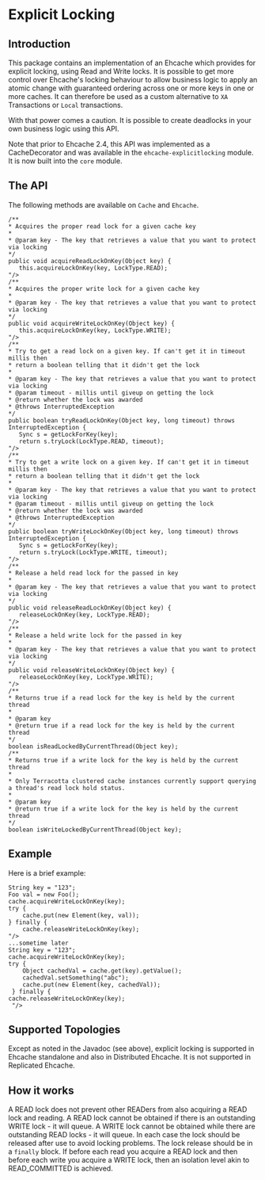 ---
---
# Explicit Locking <a name="explicit-locking"/>

 

## Introduction
This package contains an implementation of an Ehcache which provides for explicit locking,
using Read and Write locks.
It is possible to get more control over Ehcache's locking behaviour to allow business logic
to apply an atomic change with guaranteed ordering across one or more keys in one or more caches. It can therefore
be used as a custom alternative to `XA` Transactions or `Local` transactions.

With that power comes a caution. It is possible to create deadlocks in your own business logic using this
API.

Note that prior to Ehcache 2.4, this API was implemented as a CacheDecorator and was available in the
`ehcache-explicitlocking` module. It is now built into the `core` module.

## The API
The following methods are available on `Cache` and `Ehcache`.

<pre><code>/**
* Acquires the proper read lock for a given cache key
*
* @param key - The key that retrieves a value that you want to protect via locking
*/
public void acquireReadLockOnKey(Object key) {
   this.acquireLockOnKey(key, LockType.READ);
"/>
/**
* Acquires the proper write lock for a given cache key
*
* @param key - The key that retrieves a value that you want to protect via locking
*/
public void acquireWriteLockOnKey(Object key) {
   this.acquireLockOnKey(key, LockType.WRITE);
"/>
/**
* Try to get a read lock on a given key. If can't get it in timeout millis then
* return a boolean telling that it didn't get the lock
*
* @param key - The key that retrieves a value that you want to protect via locking
* @param timeout - millis until giveup on getting the lock
* @return whether the lock was awarded
* @throws InterruptedException
*/
public boolean tryReadLockOnKey(Object key, long timeout) throws InterruptedException {
   Sync s = getLockForKey(key);
   return s.tryLock(LockType.READ, timeout);
"/>
/**
* Try to get a write lock on a given key. If can't get it in timeout millis then
* return a boolean telling that it didn't get the lock
*
* @param key - The key that retrieves a value that you want to protect via locking
* @param timeout - millis until giveup on getting the lock
* @return whether the lock was awarded
* @throws InterruptedException
*/
public boolean tryWriteLockOnKey(Object key, long timeout) throws InterruptedException {
   Sync s = getLockForKey(key);
   return s.tryLock(LockType.WRITE, timeout);
"/>
/**
* Release a held read lock for the passed in key
*
* @param key - The key that retrieves a value that you want to protect via locking
*/
public void releaseReadLockOnKey(Object key) {
   releaseLockOnKey(key, LockType.READ);
"/>
/**
* Release a held write lock for the passed in key
*
* @param key - The key that retrieves a value that you want to protect via locking
*/
public void releaseWriteLockOnKey(Object key) {
   releaseLockOnKey(key, LockType.WRITE);
"/>
/**
* Returns true if a read lock for the key is held by the current thread
*
* @param key
* @return true if a read lock for the key is held by the current thread
*/
boolean isReadLockedByCurrentThread(Object key);
/**
* Returns true if a write lock for the key is held by the current thread
*
* Only Terracotta clustered cache instances currently support querying a thread's read lock hold status.
*
* @param key
* @return true if a write lock for the key is held by the current thread
*/
boolean isWriteLockedByCurrentThread(Object key);
</code></pre>

## Example
Here is a brief example:

<pre><code>String key = "123";
Foo val = new Foo();
cache.acquireWriteLockOnKey(key);
try {
	cache.put(new Element(key, val));
} finally {
	cache.releaseWriteLockOnKey(key);
"/>
...sometime later
String key = "123";
cache.acquireWriteLockOnKey(key);
try {
	Object cachedVal = cache.get(key).getValue();
	cachedVal.setSomething("abc");
 	cache.put(new Element(key, cachedVal));
 } finally {
cache.releaseWriteLockOnKey(key);
 "/>
</code></pre>

## Supported Topologies
Except as noted in the Javadoc (see above), explicit locking is supported in Ehcache standalone and also in Distributed Ehcache. It is not supported in Replicated Ehcache.

## How it works
A READ lock does not prevent other READers from also acquiring a READ lock and reading. A
READ lock cannot be obtained if there is an outstanding WRITE lock - it will queue.
A WRITE lock cannot be obtained while there are outstanding READ locks - it will queue.
In each case the lock should be released after use to avoid locking problems. The lock
release should be in a `finally` block.
If before each read you acquire a READ lock and then before each write you acquire a WRITE
lock, then an isolation level akin to READ_COMMITTED is achieved.
